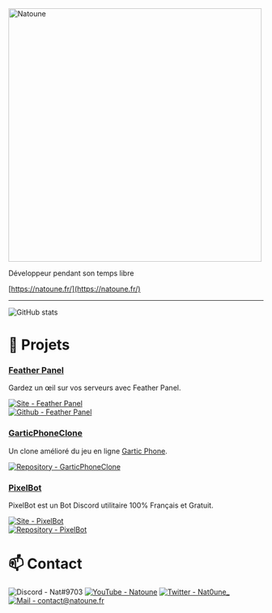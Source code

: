 <img src="https://natoune.fr/natoune.png" alt="Natoune" width="500" />

Développeur pendant son temps libre

[https://natoune.fr/](https://natoune.fr/)  

<hr/>

![GitHub stats](https://github-readme-stats.vercel.app/api?username=natoune&theme=tokyonight)

# 📂 Projets
### [Feather Panel](https://github.com/Natoune/GarticPhoneClone)<br>
Gardez un œil sur vos serveurs avec Feather Panel.
  
[![Site - Feather Panel](https://img.shields.io/badge/-featherpanel.ml-orange)](https://featherpanel.ml)<br>
[![Github - Feather Panel](https://img.shields.io/static/v1?label&message=Github&color=blue&logo=github)](https://github.com/FeatherPanel)  
  
### [GarticPhoneClone](https://github.com/Natoune/GarticPhoneClone)<br>
Un clone amélioré du jeu en ligne [Gartic Phone](https://garticphone.com).
  
[![Repository - GarticPhoneClone](https://img.shields.io/static/v1?label&message=Repository&color=blue&logo=github)](https://github.com/Natoune/GarticPhoneClone)  
  
### [PixelBot](https://pixelbot.tk/)<br>
PixelBot est un Bot Discord utilitaire 100% Français et Gratuit.  
  
[![Site - PixelBot](https://img.shields.io/badge/-pixelbot.tk-orange)](https://pixelbot.tk)<br>
[![Repository - PixelBot](https://img.shields.io/static/v1?label&message=Repository&color=blue&logo=github)](https://github.com/Natoune/PixelBot)  

# 📫 Contact
![Discord - Nat#9703](https://img.shields.io/static/v1?label=Discord&message=Natoune_&color=7289da)  [![YouTube - Natoune](https://img.shields.io/static/v1?label=YT&message=Natoune&color=red&logo=youtube)](https://www.youtube.com/channel/UCmiUA3YW05-F1rWzhDZMu_w)  [![Twitter - Nat0une_](https://img.shields.io/static/v1?label=Twitter&message=Nat0une_&color=blue&logo=twitter)](https://twitter.com/Nat0une_/)  [![Mail - contact@natoune.fr](https://img.shields.io/static/v1?label=Mail&message=contact@natoune.fr&color=f3b605&logo=gmail)](mailto:contact@natoune.fr)
